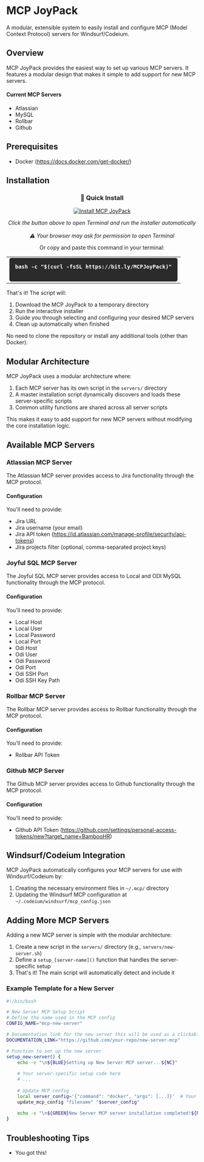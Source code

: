 # MCP JoyPack

A modular, extensible system to easily install and configure MCP (Model Context Protocol) servers for Windsurf/Codeium.

## Overview

MCP JoyPack provides the easiest way to set up various MCP servers. It features a modular design that makes it simple to add support for new MCP servers.

#### Current MCP Servers

- Atlassian
- MySQL
- Rollbar
- Github

## Prerequisites

- Docker (https://docs.docker.com/get-docker/)

## Installation

<div align="center">

### 🚀 Quick Install

<div align="center">
  <a href="x-terminal://bash%20-c%20%22%24%28curl%20-fsSL%20https%3A%2F%2Fbit.ly%2FMCPJoyPack%29%22">
    <img src="https://img.shields.io/badge/Click_to_Install-MCP_JoyPack-blue?style=for-the-badge&logo=terminal" alt="Install MCP JoyPack" />
  </a>
</div>

<i>Click the button above to open Terminal and run the installer automatically</i>
<br><br>
<i>⚠️ Your browser may ask for permission to open Terminal</i>

<div align="center">
  <p>Or copy and paste this command in your terminal:</p>
  <table align="center">
    <tr>
      <td>
        <kbd>
        <pre style="margin:0;padding:15px;display:inline-block;background:#2b2b2b;color:#fff;border-radius:5px;font-size:14px;font-weight:bold;">
bash -c "$(curl -fsSL https://bit.ly/MCPJoyPack)"
        </pre>
        </kbd>
      </td>
    </tr>
  </table>
</div>

</div>

That's it! The script will:
1. Download the MCP JoyPack to a temporary directory
2. Run the interactive installer
3. Guide you through selecting and configuring your desired MCP servers
4. Clean up automatically when finished

No need to clone the repository or install any additional tools (other than Docker).

## Modular Architecture

MCP JoyPack uses a modular architecture where:

1. Each MCP server has its own script in the `servers/` directory
2. A master installation script dynamically discovers and loads these server-specific scripts
3. Common utility functions are shared across all server scripts

This makes it easy to add support for new MCP servers without modifying the core installation logic.

## Available MCP Servers

### Atlassian MCP Server

The Atlassian MCP server provides access to Jira functionality through the MCP protocol.

#### Configuration

You'll need to provide:
- Jira URL
- Jira username (your email)
- Jira API token (https://id.atlassian.com/manage-profile/security/api-tokens)
- Jira projects filter (optional, comma-separated project keys)

### Joyful SQL MCP Server

The Joyful SQL MCP server provides access to Local and ODI MySQL functionality through the MCP protocol.

#### Configuration

You'll need to provide:
- Local Host
- Local User
- Local Password
- Local Port
- Odi Host
- Odi User
- Odi Password
- Odi Port
- Odi SSH Port
- Odi SSH Key Path

### Rollbar MCP Server

The Rollbar MCP server provides access to Rollbar functionality through the MCP protocol.

#### Configuration

You'll need to provide:
- Rollbar API Token

### Github MCP Server

The Github MCP server provides access to Github functionality through the MCP protocol.

#### Configuration

You'll need to provide:
- Github API Token (https://github.com/settings/personal-access-tokens/new?target_name=BambooHR)

## Windsurf/Codeium Integration

MCP JoyPack automatically configures your MCP servers for use with Windsurf/Codeium by:

1. Creating the necessary environment files in `~/.mcp/` directory
2. Updating the Windsurf MCP configuration at `~/.codeium/windsurf/mcp_config.json`

## Adding More MCP Servers

Adding a new MCP server is simple with the modular architecture:

1. Create a new script in the `servers/` directory (e.g., `servers/new-server.sh`)
2. Define a `setup_[server-name]()` function that handles the server-specific setup
3. That's it! The main script will automatically detect and include it

### Example Template for a New Server

```bash
#!/bin/bash

# New Server MCP Setup Script
# Define the name used in the MCP config
CONFIG_NAME="mcp-new-server"

# Documentation link for the new server this will be used as a clickable link in the installer
DOCUMENTATION_LINK="https://github.com/your-repo/new-server-mcp"

# Function to set up the new server
setup_new-server() {
    echo -e "\n${BLUE}Setting up New Server MCP server...${NC}"
    
    # Your server-specific setup code here
    # ...
    
    # Update MCP config
    local server_config='{"command": "docker", "args": [...]}'  # Your server config
    update_mcp_config "filename" "$server_config"
    
    echo -e "\n${GREEN}New Server MCP server installation completed!${NC}"
}
```

## Troubleshooting Tips

- You got this!
